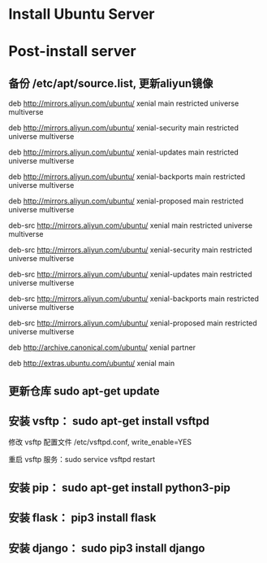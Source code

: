 # Install Ubuntu Server
# Post-install server 

## 备份 /etc/apt/source.list, 更新aliyun镜像   

deb http://mirrors.aliyun.com/ubuntu/ xenial main restricted universe multiverse

deb http://mirrors.aliyun.com/ubuntu/ xenial-security main restricted universe multiverse

deb http://mirrors.aliyun.com/ubuntu/ xenial-updates main restricted universe multiverse

deb http://mirrors.aliyun.com/ubuntu/ xenial-backports main restricted universe multiverse

deb http://mirrors.aliyun.com/ubuntu/ xenial-proposed main restricted universe multiverse

deb-src http://mirrors.aliyun.com/ubuntu/ xenial main restricted universe multiverse

deb-src http://mirrors.aliyun.com/ubuntu/ xenial-security main restricted universe multiverse

deb-src http://mirrors.aliyun.com/ubuntu/ xenial-updates main restricted universe multiverse

deb-src http://mirrors.aliyun.com/ubuntu/ xenial-backports main restricted universe multiverse

deb-src http://mirrors.aliyun.com/ubuntu/ xenial-proposed main restricted universe multiverse

deb http://archive.canonical.com/ubuntu/ xenial partner

deb http://extras.ubuntu.com/ubuntu/ xenial main

## 更新仓库 sudo apt-get update

## 安装 vsftp： sudo apt-get install vsftpd

修改 vsftp 配置文件 /etc/vsftpd.conf, write_enable=YES

重启 vsftp 服务：sudo service vsftpd restart

## 安装 pip： sudo apt-get install python3-pip

## 安装 flask： pip3 install flask

## 安装 django： sudo pip3 install django

